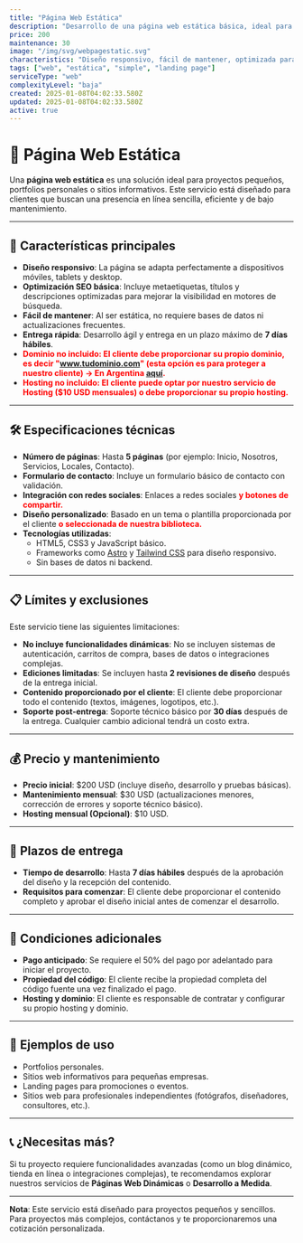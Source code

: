 ```yaml
---
title: "Página Web Estática"
description: "Desarrollo de una página web estática básica, ideal para proyectos pequeños, portfolios personales o sitios informativos. Perfecta para quienes buscan una presencia en línea sencilla y eficiente."
price: 200
maintenance: 30
image: "/img/svg/webpagestatic.svg"
characteristics: "Diseño responsivo, fácil de mantener, optimizada para SEO básico."
tags: ["web", "estática", "simple", "landing page"]
serviceType: "web"
complexityLevel: "baja"
created: 2025-01-08T04:02:33.580Z
updated: 2025-01-08T04:02:33.580Z
active: true
---
```


# 🚀 **Página Web Estática**

Una **página web estática** es una solución ideal para proyectos pequeños, portfolios personales o sitios informativos. Este servicio está diseñado para clientes que buscan una presencia en línea sencilla, eficiente y de bajo mantenimiento.

---

## 🌟 **Características principales**
- **Diseño responsivo**: La página se adapta perfectamente a dispositivos móviles, tablets y desktop.
- **Optimización SEO básica**: Incluye metaetiquetas, títulos y descripciones optimizadas para mejorar la visibilidad en motores de búsqueda.
- **Fácil de mantener**: Al ser estática, no requiere bases de datos ni actualizaciones frecuentes.
- **Entrega rápida**: Desarrollo ágil y entrega en un plazo máximo de **7 días hábiles**.
- <span style="color: red; font-weight: 700;">**Dominio no incluido**: El cliente debe proporcionar su propio dominio, es decir "www.tudominio.com" (esta opción es para proteger a nuestro cliente) -> En Argentina [aquí](https://nic.ar/).</span>
- <span style="color: red; font-weight: 700;">**Hosting no incluido**: El cliente puede optar por nuestro servicio de Hosting ($10 USD mensuales) o debe proporcionar su propio hosting.</span>

---

## 🛠️ **Especificaciones técnicas**
- **Número de páginas**: Hasta **5 páginas** (por ejemplo: Inicio, Nosotros, Servicios, Locales, Contacto).
- **Formulario de contacto**: Incluye un formulario básico de contacto con validación.
- **Integración con redes sociales**: Enlaces a redes sociales <span style="color: red; font-weight: 700;">y botones de compartir.</span>
- **Diseño personalizado**: Basado en un tema o plantilla proporcionada por el cliente <span style="color: red; font-weight: 700;">o seleccionada de nuestra biblioteca.</span>
- **Tecnologías utilizadas**:
  - HTML5, CSS3 y JavaScript básico.
  - Frameworks como [Astro](https://astro.build/) y [Tailwind CSS](https://tailwindcss.com/) para diseño responsivo.
  - Sin bases de datos ni backend.

---

## 📋 **Límites y exclusiones**
Este servicio tiene las siguientes limitaciones:
- **No incluye funcionalidades dinámicas**: No se incluyen sistemas de autenticación, carritos de compra, bases de datos o integraciones complejas.
- **Ediciones limitadas**: Se incluyen hasta **2 revisiones de diseño** después de la entrega inicial.
- **Contenido proporcionado por el cliente**: El cliente debe proporcionar todo el contenido (textos, imágenes, logotipos, etc.).
- **Soporte post-entrega**: Soporte técnico básico por **30 días** después de la entrega. Cualquier cambio adicional tendrá un costo extra.

---

## 💰 **Precio y mantenimiento**
- **Precio inicial**: $200 USD (incluye diseño, desarrollo y pruebas básicas).
- **Mantenimiento mensual**: $30 USD (actualizaciones menores, corrección de errores y soporte técnico básico).
- **Hosting mensual (Opcional)**: $10 USD.

---

## 📅 **Plazos de entrega**
- **Tiempo de desarrollo**: Hasta **7 días hábiles** después de la aprobación del diseño y la recepción del contenido.
- **Requisitos para comenzar**: El cliente debe proporcionar el contenido completo y aprobar el diseño inicial antes de comenzar el desarrollo.

---

## 🚨 **Condiciones adicionales**
- **Pago anticipado**: Se requiere el 50% del pago por adelantado para iniciar el proyecto.
- **Propiedad del código**: El cliente recibe la propiedad completa del código fuente una vez finalizado el pago.
- **Hosting y dominio**: El cliente es responsable de contratar y configurar su propio hosting y dominio.

---

## 📸 **Ejemplos de uso**
- Portfolios personales.
- Sitios web informativos para pequeñas empresas.
- Landing pages para promociones o eventos.
- Sitios web para profesionales independientes (fotógrafos, diseñadores, consultores, etc.).

---

## 📞 **¿Necesitas más?**
Si tu proyecto requiere funcionalidades avanzadas (como un blog dinámico, tienda en línea o integraciones complejas), te recomendamos explorar nuestros servicios de **Páginas Web Dinámicas** o **Desarrollo a Medida**.

---

**Nota**: Este servicio está diseñado para proyectos pequeños y sencillos. Para proyectos más complejos, contáctanos y te proporcionaremos una cotización personalizada.